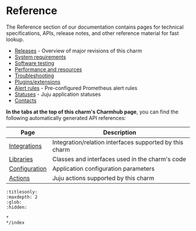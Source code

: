 


# Reference

The Reference section of our documentation contains pages for technical specifications, APIs, release notes, and other reference material for fast lookup.

* [Releases] - Overview of major revisions of this charm 
* [System requirements]
* [Software testing]
* [Performance and resources] 
* [Troubleshooting]
* [Plugins/extensions]
* [Alert rules] - Pre-configured Prometheus alert rules 
* [Statuses] - Juju application statuses 
* [Contacts]

**In the tabs at the top of this charm's Charmhub page**, you can find the following automatically generated API references:

| Page                                                                       | Description                                             |
|----------------------------------------------------------------------------|---------------------------------------------------------|
| [Integrations](https://charmhub.io/postgresql-k8s/integrations) | Integration/relation interfaces supported by this charm |
| [Libraries](https://charmhub.io/postgresql-k8s/libraries/postgresql) | Classes and interfaces used in the charm's code |
| [Configuration](https://charmhub.io/postgresql-k8s/configuration) | Application configuration parameters |
| [Actions](https://charmhub.io/postgresql-k8s/actions) | Juju actions supported by this charm |

<!--Links-->

[Releases]: /reference/releases
[System requirements]: /reference/system-requirements 
[Software testing]: /reference/software-testing
[Performance and resources]: /reference/performance-and-resources
[Troubleshooting]: /reference/troubleshooting 
[Plugins/extensions]: /reference/plugins-extensions
[Alert rules]: /reference/alert-rules
[Statuses]: /reference/statuses
[Contacts]: /reference/contacts


```{toctree}
:titlesonly:
:maxdepth: 2
:glob:
:hidden:

*
*/index
